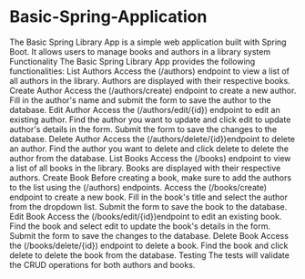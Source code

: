 # Basic-Spring-Application
The Basic Spring Library App is a simple web application built with Spring Boot. It allows users to manage books and authors in a library system
Functionality
The Basic Spring Library App provides the following functionalities:
List Authors
Access the (/authors) endpoint to view a list of all authors in the library.
Authors are displayed with their respective books.
Create Author
Access the (/authors/create) endpoint to create a new author.
Fill in the author's name and submit the form to save the author to the database.
Edit Author
Access the (/authors/edit/{id}) endpoint to edit an existing author.
Find the author you want to update and click edit to update author's details in the form.
Submit the form to save the changes to the database.
Delete Author
Access the (/authors/delete/{id})endpoint to delete an author.
Find the author you want to delete and click delete to delete the author from the database.
List Books
Access the (/books) endpoint to view a list of all books in the library.
Books are displayed with their respective authors.
Create Book
Before creating a book, make sure to add the authors to the list using the (/authors) endpoints.
Access the (/books/create) endpoint to create a new book.
Fill in the book's title and select the author from the dropdown list.
Submit the form to save the book to the database.
Edit Book
Access the (/books/edit/{id})endpoint to edit an existing book.
Find the book and select edit to update the book's details in the form.
Submit the form to save the changes to the database.
Delete Book
Access the (/books/delete/{id}) endpoint to delete a book.
Find the book and click delete to delete the book from the database.
Testing
The tests will validate the CRUD operations for both authors and books.
